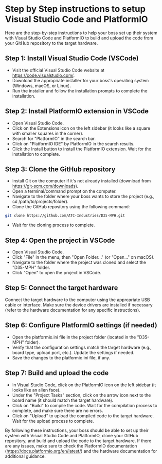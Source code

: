 # Step by Step instructions to setup Visual Studio Code and PlatformIO

Here are the step-by-step instructions to help your boss set up their system with Visual Studio Code and PlatformIO to build and upload the code from your GitHub repository to the target hardware.

## Step 1: Install Visual Studio Code (VSCode)

- Visit the official Visual Studio Code website at <https://code.visualstudio.com/>.
- Download the appropriate installer for your boss's operating system (Windows, macOS, or Linux).
- Run the installer and follow the installation prompts to complete the installation.

## Step 2: Install PlatformIO extension in VSCode

- Open Visual Studio Code.
- Click on the Extensions icon on the left sidebar (it looks like a square with smaller squares in the corner).
- Search for "PlatformIO" in the search bar.
- Click on "PlatformIO IDE" by PlatformIO in the search results.
- Click the Install button to install the PlatformIO extension. Wait for the installation to complete.

## Step 3: Clone the GitHub repository

- Install Git on the computer if it's not already installed (download from <https://git-scm.com/downloads>).
- Open a terminal/command prompt on the computer.
- Navigate to the folder where your boss wants to store the project (e.g., cd /path/to/projects/folder).
- Clone the GitHub repository using the following command:

```bash
git clone https://github.com/ATC-Industries/D35-MPH.git
```

- Wait for the cloning process to complete.

## Step 4: Open the project in VSCode

- Open Visual Studio Code.
- Click "File" in the menu, then "Open Folder..." (or "Open..." on macOS).
- Navigate to the folder where the project was cloned and select the "D35-MPH" folder.
- Click "Open" to open the project in VSCode.

## Step 5: Connect the target hardware

Connect the target hardware to the computer using the appropriate USB cable or interface.
Make sure the device drivers are installed if necessary (refer to the hardware documentation for any specific instructions).

## Step 6: Configure PlatformIO settings (if needed)

- Open the platformio.ini file in the project folder (located in the "D35-MPH" folder).
- Verify that the configuration settings match the target hardware (e.g., board type, upload port, etc.). Update the settings if needed.
- Save the changes to the platformio.ini file, if any.

## Step 7: Build and upload the code

- In Visual Studio Code, click on the PlatformIO icon on the left sidebar (it looks like an alien face).
- Under the "Project Tasks" section, click on the arrow icon next to the board name (it should match the target hardware).
- Click on "Build" to compile the code. Wait for the compilation process to complete, and make sure there are no errors.
- Click on "Upload" to upload the compiled code to the target hardware. Wait for the upload process to complete.

By following these instructions, your boss should be able to set up their system with Visual Studio Code and PlatformIO, clone your GitHub repository, and build and upload the code to the target hardware. If there are any issues, make sure to check the PlatformIO documentation (<https://docs.platformio.org/en/latest/>) and the hardware documentation for additional guidance.
